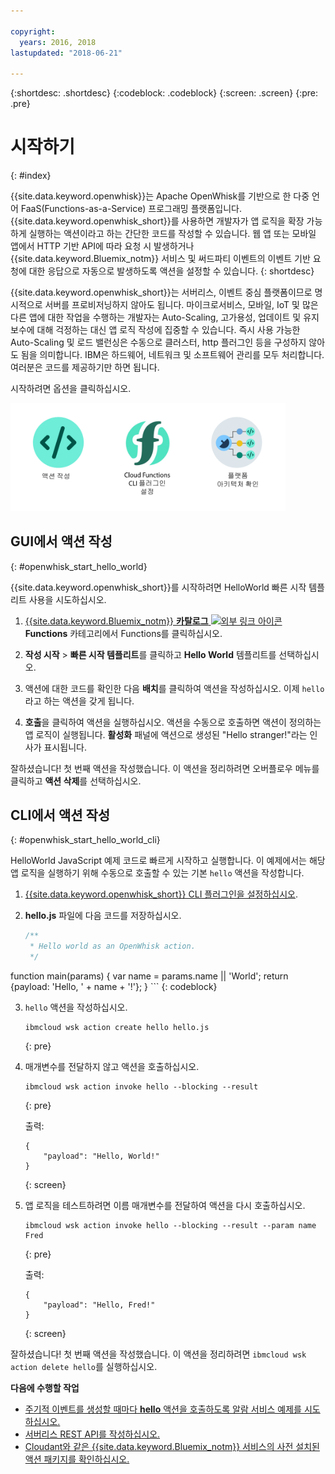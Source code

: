 ```yaml
---

copyright:
  years: 2016, 2018
lastupdated: "2018-06-21"

---
```


{:shortdesc: .shortdesc}
{:codeblock: .codeblock}
{:screen: .screen}
{:pre: .pre}

# 시작하기
{: #index}

{{site.data.keyword.openwhisk}}는 Apache OpenWhisk를 기반으로 한 다중 언어 FaaS(Functions-as-a-Service) 프로그래밍 플랫폼입니다. {{site.data.keyword.openwhisk_short}}를 사용하면 개발자가 앱 로직을 확장 가능하게 실행하는 액션이라고 하는 간단한 코드를 작성할 수 있습니다. 웹 앱 또는 모바일 앱에서 HTTP 기반 API에 따라 요청 시 발생하거나 {{site.data.keyword.Bluemix_notm}} 서비스 및 써드파티 이벤트의 이벤트 기반 요청에 대한 응답으로 자동으로 발생하도록 액션을 설정할 수 있습니다.
{: shortdesc}

{{site.data.keyword.openwhisk_short}}는 서버리스, 이벤트 중심 플랫폼이므로 명시적으로 서버를 프로비저닝하지 않아도 됩니다. 마이크로서비스, 모바일, IoT 및 많은 다른 앱에 대한 작업을 수행하는 개발자는 Auto-Scaling, 고가용성, 업데이트 및 유지보수에 대해 걱정하는 대신 앱 로직 작성에 집중할 수 있습니다. 즉시 사용 가능한 Auto-Scaling 및 로드 밸런싱은 수동으로 클러스터, http 플러그인 등을 구성하지 않아도 됨을 의미합니다. IBM은 하드웨어, 네트워크 및 소프트웨어 관리를 모두 처리합니다. 여러분은 코드를 제공하기만 하면 됩니다.

시작하려면 옵션을 클릭하십시오.

<img usemap="#home_map" border="0" class="image" id="image_ztx_crb_f1b" src="images/imagemap.png" width="440" alt="{{site.data.keyword.openswhisk_short}}를 신속하게 시작하려면 아이콘을 클릭하십시오." style="width:440px;" />
<map name="home_map" id="home_map">
<area href="#openwhisk_start_hello_world" alt="액션 작성" title="액션 작성" shape="rect" coords="-7, -8, 108, 211" />
<area href="bluemix_cli.html" alt="{{site.data.keyword.openwhisk_short}} CLI 플러그인 설정" title="{{site.data.keyword.openwhisk_short}} CLI 플러그인 설정" shape="rect" coords="155, -1, 289, 210" />
<area href="openwhisk_about.html" alt="플랫폼 아키텍처 참조" title="플랫폼 아키텍처 참조" shape="rect" coords="326, -10, 448, 218" />
</map>


## GUI에서 액션 작성
{: #openwhisk_start_hello_world}

{{site.data.keyword.openwhisk_short}}를 시작하려면 HelloWorld 빠른 시작 템플리트 사용을 시도하십시오.

1.  [{{site.data.keyword.Bluemix_notm}} **카탈로그** ![외부 링크 아이콘](../icons/launch-glyph.svg "외부 링크 아이콘")](https://console.bluemix.net/catalog/?category=whisk) **Functions** 카테고리에서 Functions를 클릭하십시오.

2. **작성 시작** > **빠른 시작 템플리트**를 클릭하고 **Hello World** 템플리트를 선택하십시오.

5. 액션에 대한 코드를 확인한 다음 **배치**를 클릭하여 액션을 작성하십시오. 이제 `hello`라고 하는 액션을 갖게 됩니다.

6. **호출**을 클릭하여 액션을 실행하십시오. 액션을 수동으로 호출하면 액션이 정의하는 앱 로직이 실행됩니다. **활성화** 패널에 액션으로 생성된 "Hello stranger!"라는 인사가 표시됩니다.

잘하셨습니다! 첫 번째 액션을 작성했습니다. 이 액션을 정리하려면 오버플로우 메뉴를 클릭하고 **액션 삭제**를 선택하십시오.

## CLI에서 액션 작성
{: #openwhisk_start_hello_world_cli}

HelloWorld JavaScript 예제 코드로 빠르게 시작하고 실행합니다. 이 예제에서는 해당 앱 로직을 실행하기 위해 수동으로 호출할 수 있는 기본 `hello` 액션을 작성합니다.

1. [{{site.data.keyword.openwhisk_short}} CLI 플러그인을 설정하십시오](bluemix_cli.html).

2. **hello.js** 파일에 다음 코드를 저장하십시오.

    ```javascript
    /**
     * Hello world as an OpenWhisk action.
     */
function main(params) {
        var name = params.name || 'World';
    return {payload:  'Hello, ' + name + '!'};
    }
    ```
    {: codeblock}

3. `hello` 액션을 작성하십시오.
    ```
    ibmcloud wsk action create hello hello.js
    ```
    {: pre}

4. 매개변수를 전달하지 않고 액션을 호출하십시오.
    ```
    ibmcloud wsk action invoke hello --blocking --result
    ```
    {: pre}  

    출력:
    ```
    {
        "payload": "Hello, World!"
    }
    ```
    {: screen}

5. 앱 로직을 테스트하려면 이름 매개변수를 전달하여 액션을 다시 호출하십시오.
    ```
    ibmcloud wsk action invoke hello --blocking --result --param name Fred
    ```
    {: pre}  

    출력:
    ```
    {
        "payload": "Hello, Fred!"
    }
    ```
    {: screen}

잘하셨습니다! 첫 번째 액션을 작성했습니다. 이 액션을 정리하려면 `ibmcloud wsk action delete hello`를 실행하십시오.

**다음에 수행할 작업**
* [주기적 이벤트를 생성할 때마다 **hello** 액션을 호출하도록 알람 서비스 예제를 시도하십시오.](./openwhisk_packages.html#openwhisk_package_trigger)
* [서버리스 REST API를 작성하십시오.](openwhisk_apigateway.html)
* [Cloudant와 같은 {{site.data.keyword.Bluemix_notm}} 서비스의 사전 설치된 액션 패키지를 확인하십시오.](cloudant_actions.html)

